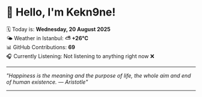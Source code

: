# 👋 Hello, I'm Kekn9ne!

🗓️ Today is: **Wednesday, 20 August 2025**  
🌤️ Weather in Istanbul: **⛅️  +26°C**  
📊 GitHub Contributions: **69**  
🎧 Currently Listening: Not listening to anything right now ❌

---

_"Happiness is the meaning and the purpose of life, the whole aim and end of human existence. — *Aristotle*"_

---
